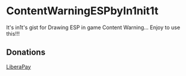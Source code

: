 # ContentWarningESPbyIn1nit1t
It's in1t's gist for Drawing ESP in game Content Warning... Enjoy to use this!!!

## Donations

[LiberaPay](https://liberapay.com/RikkoMatsumatoOfficial/donate)
